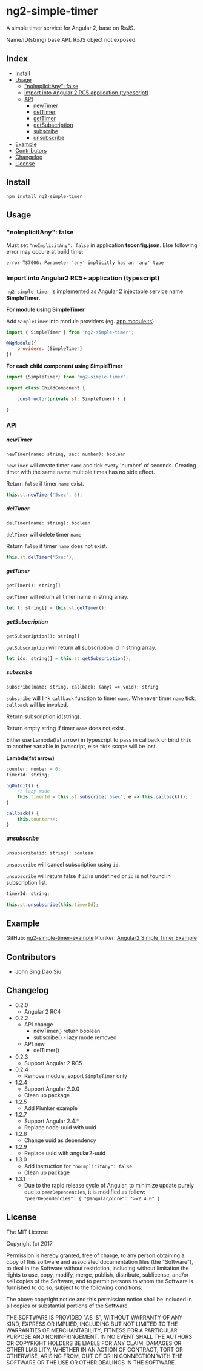 # ng2-simple-timer

A simple timer service for Angular 2, base on RxJS.

Name/ID(string) base API. RxJS object not exposed.

## Index

- [Install](#install)
- [Usage](#usage)
	- ["noImplicitAny": false](#noimplicitany-false)
	- [Import into Angular 2 RC5 application (typescript)](#import-into-angular-2-rc5-application-typescript)
	- [API](#api)
		- [newTimer](#newtimername-string-sec-number-boolean)
		- [delTimer](#deltimername-string-boolean)
		- [getTimer](#gettimer-string)
		- [getSubscription](#getsubscription-string)
		- [subscribe](#subscribename-string-callback-any-void-string)
		- [unsubscribe](#unsubscribeid-string-boolean)
- [Example](#example)
- [Contributors](#contributors)
- [Changelog](#changelog)
- [License](#license)

## Install

```
npm install ng2-simple-timer
```

## Usage

### "noImplicitAny": false

Must set `"noImplicitAny": false` in application __tsconfig.json__. Else following error may occure at build time:

    error TS7006: Parameter 'any' implicitly has an 'any' type

### Import into Angular2 RC5+ application (typescript)

`ng2-simple-timer` is implemented as Angular 2 injectable service name __SimpleTimer__.

__For module using SimpleTimer__

Add `SimpleTimer` into module providers (eg. [app.module.ts](https://github.com/J-Siu/ng2-simple-timer-example/blob/master/app/app.module.ts)).

```javascript
import { SimpleTimer } from 'ng2-simple-timer';

@NgModule({
	providers: [SimpleTimer]
})
```

__For each child component using SimpleTimer__

```javascript
import {SimpleTimer} from 'ng2-simple-timer';

export class ChildComponent {

	constructor(private st: SimpleTimer) { }

}
```

### API

##### newTimer

`newTimer(name: string, sec: number): boolean`

`newTimer` will create timer `name` and tick every 'number' of seconds. Creating timer with the same name multiple times has no side effect.

Return `false` if timer `name` exist.

```javascript
this.st.newTimer('5sec', 5);
```

##### delTimer

`delTimer(name: string): boolean`

`delTimer` will delete timer `name`

Return `false` if timer `name` does not exist.

```javascript
this.st.delTimer('5sec');
```

##### getTimer

`getTimer(): string[]`

`getTimer` will return all timer name in string array.
```javascript
let t: string[] = this.st.getTimer();
```

##### getSubscription

`getSubscription(): string[]`

`getSubscription` will return all subscription id in string array.
```javascript
let ids: string[] = this.st.getSubscription();
```

##### subscribe

`subscribe(name: string, callback: (any) => void): string`

`subscribe` will link `callback` function to timer `name`. Whenever timer `name` tick, `callback` will be invoked.

Return subscription id(string).

Return empty string if timer `name` does not exist.

Either use Lambda(fat arrow) in typescript to pass in callback or bind `this` to another variable in javascript, else `this` scope will be lost.

__Lambda(fat arrow)__
```javascript
counter: number = 0;
timerId: string;

ngOnInit() {
	// lazy mode
	this.timerId = this.st.subscribe('5sec', e => this.callback());
}

callback() {
	this.counter++;
}
```

##### unsubscribe

`unsubscribe(id: string): boolean`

`unsubscribe` will cancel subscription using `id`.

`unsubscribe` will return false if `id` is undefined or `id` is not found in subscription list.

```javascript
timerId: string;

this.st.unsubscribe(this.timerId);
```

## Example

GitHub: [ng2-simple-timer-example](https://github.com/J-Siu/ng2-simple-timer-example)
Plunker: [Angular2 Simple Timer Example](http://embed.plnkr.co/HaTd8q/)

## Contributors

* [John Sing Dao Siu](https://github.com/J-Siu)


## Changelog

* 0.2.0
	- Angular 2 RC4
* 0.2.2
	- API change
		- newTimer() return boolean
		- subscribe() - lazy mode removed
	- API new
		- delTimer()
* 0.2.3
	- Support Angular 2 RC5
* 0.2.4
	- Remove module, export `SimpleTimer` only
* 1.2.4
	- Support Angular 2.0.0
	- Clean up package
* 1.2.5
	- Add Plunker example
* 1.2.7
	- Support Angular 2.4.*
	- Replace node-uuid with uuid
* 1.2.8
	- Change uuid as dependency
* 1.2.9
	- Replace uuid with angular2-uuid
* 1.3.0
	- Add instruction for `"noImplicitAny": false`
	- Clean up package
* 1.3.1
	- Due to the rapid release cycle of Angular, to minimize update purely due to `peerDependencies`, it is modified as follow:
		`"peerDependencies": { "@angular/core": ">=2.4.0" }`

## License

The MIT License

Copyright (c) 2017

Permission is hereby granted, free of charge, to any person obtaining a copy of this software and associated documentation files (the "Software"), to deal in the Software without restriction, including without limitation the rights to use, copy, modify, merge, publish, distribute, sublicense, and/or sell copies of the Software, and to permit persons to whom the Software is furnished to do so, subject to the following conditions:

The above copyright notice and this permission notice shall be included in all copies or substantial portions of the Software.

THE SOFTWARE IS PROVIDED "AS IS", WITHOUT WARRANTY OF ANY KIND, EXPRESS OR IMPLIED, INCLUDING BUT NOT LIMITED TO THE WARRANTIES OF MERCHANTABILITY, FITNESS FOR A PARTICULAR PURPOSE AND NONINFRINGEMENT. IN NO EVENT SHALL THE AUTHORS OR COPYRIGHT HOLDERS BE LIABLE FOR ANY CLAIM, DAMAGES OR OTHER LIABILITY, WHETHER IN AN ACTION OF CONTRACT, TORT OR OTHERWISE, ARISING FROM, OUT OF OR IN CONNECTION WITH THE SOFTWARE OR THE USE OR OTHER DEALINGS IN THE SOFTWARE.
